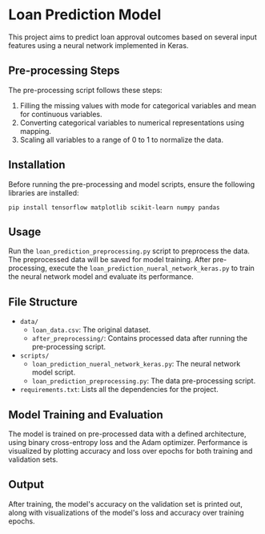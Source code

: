 # Loan Prediction Model

This project aims to predict loan approval outcomes based on several input features using a neural network implemented in Keras.

## Pre-processing Steps

The pre-processing script follows these steps:
1. Filling the missing values with mode for categorical variables and mean for continuous variables.
2. Converting categorical variables to numerical representations using mapping.
3. Scaling all variables to a range of 0 to 1 to normalize the data.

## Installation

Before running the pre-processing and model scripts, ensure the following libraries are installed:

```
pip install tensorflow matplotlib scikit-learn numpy pandas
```

## Usage

Run the `loan_prediction_preprocessing.py` script to preprocess the data. The preprocessed data will be saved for model training. After pre-processing, execute the `loan_prediction_nueral_network_keras.py` to train the neural network model and evaluate its performance.

## File Structure

- `data/`
  - `loan_data.csv`: The original dataset.
  - `after_preprocessing/`: Contains processed data after running the pre-processing script.
- `scripts/`
  - `loan_prediction_nueral_network_keras.py`: The neural network model script.
  - `loan_prediction_preprocessing.py`: The data pre-processing script.
- `requirements.txt`: Lists all the dependencies for the project.

## Model Training and Evaluation

The model is trained on pre-processed data with a defined architecture, using binary cross-entropy loss and the Adam optimizer. Performance is visualized by plotting accuracy and loss over epochs for both training and validation sets.

## Output

After training, the model's accuracy on the validation set is printed out, along with visualizations of the model's loss and accuracy over training epochs.

